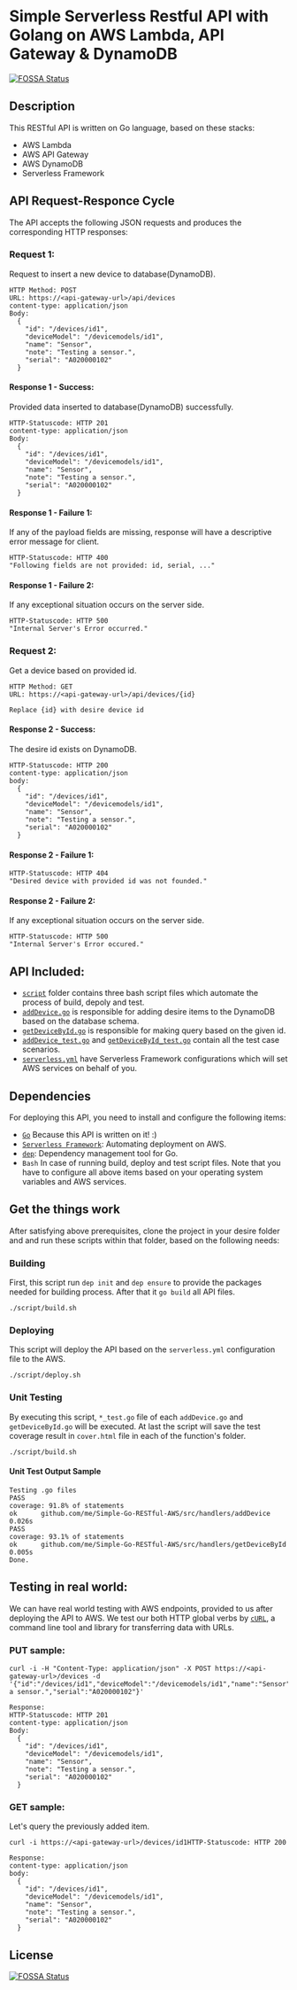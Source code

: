 # Simple Serverless Restful API with Golang on AWS Lambda, API Gateway & DynamoDB
[![FOSSA Status](https://app.fossa.io/api/projects/git%2Bgithub.com%2Fparhizi%2Fsimple-go-restful-aws.svg?type=shield)](https://app.fossa.io/projects/git%2Bgithub.com%2Fparhizi%2Fsimple-go-restful-aws?ref=badge_shield)

## Description
This RESTful API is written on Go language, based on these stacks:
- AWS Lambda
- AWS API Gateway
- AWS DynamoDB
- Serverless Framework
## API Request-Responce Cycle
The API accepts the following JSON requests and produces the corresponding HTTP responses:
### Request 1:
Request to insert a new device to database(DynamoDB).
```
HTTP Method: POST
URL: https://<api-gateway-url>/api/devices
content-type: application/json
Body:
  {
    "id": "/devices/id1",
    "deviceModel": "/devicemodels/id1",
    "name": "Sensor",
    "note": "Testing a sensor.",
    "serial": "A020000102"
  }
```
#### Response 1 - Success:
Provided data inserted to database(DynamoDB) successfully.
```
HTTP-Statuscode: HTTP 201
content-type: application/json
Body:
  {
    "id": "/devices/id1",
    "deviceModel": "/devicemodels/id1",
    "name": "Sensor",
    "note": "Testing a sensor.",
    "serial": "A020000102"
  }
```
#### Response 1 - Failure 1:
If any of the payload fields are missing, response will have a descriptive error message for client.
```
HTTP-Statuscode: HTTP 400
"Following fields are not provided: id, serial, ..."
```
#### Response 1 - Failure 2:
If any exceptional situation occurs on the server side.

```
HTTP-Statuscode: HTTP 500
"Internal Server's Error occurred."
```
### Request 2:
Get a device based on provided id.
```
HTTP Method: GET
URL: https://<api-gateway-url>/api/devices/{id}

Replace {id} with desire device id
```
#### Response 2 - Success:
The desire id exists on DynamoDB.
```
HTTP-Statuscode: HTTP 200
content-type: application/json
body:
  {
    "id": "/devices/id1",
    "deviceModel": "/devicemodels/id1",
    "name": "Sensor",
    "note": "Testing a sensor.",
    "serial": "A020000102"
  }
```
#### Response 2 - Failure 1:
```
HTTP-Statuscode: HTTP 404
"Desired device with provided id was not founded."
```
#### Response 2 - Failure 2:
If any exceptional situation occurs on the server side.
```
HTTP-Statuscode: HTTP 500
"Internal Server's Error occured."
```
## API Included:
- [`script`](https://github.com/parhizi/simple-go-restful-aws/tree/master/scripts) folder contains three bash script files which automate the process of build, depoly and test.
- [`addDevice.go`](https://github.com/parhizi/simple-go-restful-aws/blob/master/src/handlers/addDevice/addDevice.go) is responsible for adding desire items to the DynamoDB based on the database schema.
- [`getDeviceById.go`](https://github.com/parhizi/simple-go-restful-aws/blob/master/src/handlers/getDeviceById/getDeviceById.go) is responsible for making query based on the given id.
- [`addDevice_test.go`](https://github.com/parhizi/simple-go-restful-aws/blob/master/src/handlers/addDevice/addDevice_test.go) and [`getDeviceById_test.go`](https://github.com/parhizi/simple-go-restful-aws/blob/master/src/handlers/getDeviceById/getDeviceById_test.go) contain all the test case scenarios.
- [`serverless.yml`](https://github.com/parhizi/simple-go-restful-aws/blob/master/serverless.yml) have Serverless Framework configurations which will set AWS services on behalf of you.
## Dependencies
For deploying this API, you need to install and configure the following items:
- [`Go`](https://golang.org/) Because this API is written on it! :)
- [`Serverless Framework`](https://serverless.com/): Automating deployment on AWS.
- [`dep`](https://golang.github.io/dep/): Dependency management tool for Go.
- `Bash` In case of running build, deploy and test script files.
Note that you have to configure all above items based on your operating system variables and AWS services.
## Get the things work
After satisfying above prerequisites, clone the project in your desire folder and and run these scripts within that folder, based on the following needs:
### Building
First, this script run `dep init` and `dep ensure` to provide the packages needed for building process. After that it `go build` all API files.
```
./script/build.sh
```
### Deploying
This script will deploy the API based on the `serverless.yml` configuration file to the AWS.
```
./script/deploy.sh
```
### Unit Testing
By executing this script, `*_test.go` file of each `addDevice.go` and `getDeviceById.go` will be executed. At last the script will save the test coverage result in `cover.html` file in each of the function's folder.
```
./script/build.sh
```
#### Unit Test Output Sample 
```
Testing .go files
PASS
coverage: 91.8% of statements
ok  	github.com/me/Simple-Go-RESTful-AWS/src/handlers/addDevice	0.026s
PASS
coverage: 93.1% of statements
ok  	github.com/me/Simple-Go-RESTful-AWS/src/handlers/getDeviceById	0.005s
Done.
```
## Testing in real world:
We can have real world testing with AWS endpoints, provided to us after deploying the API to AWS. We test our both HTTP global verbs by [`cURL`](https://curl.haxx.se/), a command line tool and library for transferring data with URLs.
### PUT sample:
```
curl -i -H "Content-Type: application/json" -X POST https://<api-gateway-url>/devices -d '{"id":"/devices/id1","deviceModel":"/devicemodels/id1","name":"Sensor","note":"Testing a sensor.","serial":"A020000102"}'

Response:
HTTP-Statuscode: HTTP 201
content-type: application/json
Body:
  {
    "id": "/devices/id1",
    "deviceModel": "/devicemodels/id1",
    "name": "Sensor",
    "note": "Testing a sensor.",
    "serial": "A020000102"
  }
```
### GET sample:
Let's query the previously added item.
```
curl -i https://<api-gateway-url>/devices/id1HTTP-Statuscode: HTTP 200

Response:
content-type: application/json
body:
  {
    "id": "/devices/id1",
    "deviceModel": "/devicemodels/id1",
    "name": "Sensor",
    "note": "Testing a sensor.",
    "serial": "A020000102"
  }
```


## License
[![FOSSA Status](https://app.fossa.io/api/projects/git%2Bgithub.com%2Fparhizi%2Fsimple-go-restful-aws.svg?type=large)](https://app.fossa.io/projects/git%2Bgithub.com%2Fparhizi%2Fsimple-go-restful-aws?ref=badge_large)